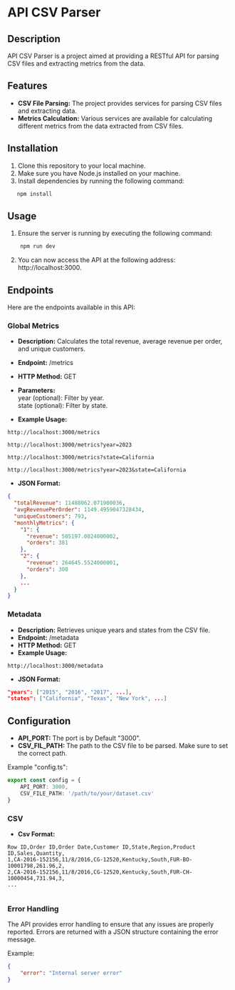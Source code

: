 # API CSV Parser
  
## Description
API CSV Parser is a project aimed at providing a RESTful API for parsing CSV files and extracting metrics from the data.
  
## Features
- **CSV File Parsing:** The project provides services for parsing CSV files and extracting data.
- **Metrics Calculation:** Various services are available for calculating different metrics from the data extracted from CSV files.
  
## Installation
1. Clone this repository to your local machine.
2. Make sure you have Node.js installed on your machine.
3. Install dependencies by running the following command:
```bash
   npm install
```
  
## Usage
1. Ensure the server is running by executing the following command:
```bash
    npm run dev
```
  
2. You can now access the API at the following address: http://localhost:3000.
  
## Endpoints
Here are the endpoints available in this API:
  
### Global Metrics
- **Description:** Calculates the total revenue, average revenue per order, and unique customers.  
- **Endpoint:** /metrics  
- **HTTP Method:** GET  
- **Parameters:**  
year (optional): Filter by year.  
state (optional): Filter by state.  
  
- **Example Usage:**  
```
http://localhost:3000/metrics  
  
http://localhost:3000/metrics?year=2023  
  
http://localhost:3000/metrics?state=California  
  
http://localhost:3000/metrics?year=2023&state=California  
```

- **JSON Format:**  
```json
{
  "totalRevenue": 11488062.071900036,
  "avgRevenuePerOrder": 1149.4959047328434,
  "uniqueCustomers": 793,
  "monthlyMetrics": {
    "1": {
      "revenue": 505197.0024000002,
      "orders": 381
    },
    "2": {
      "revenue": 264645.5524000001,
      "orders": 300
    },
    ...
  }
}


```
  
### Metadata
- **Description:** Retrieves unique years and states from the CSV file.  
- **Endpoint:** /metadata  
- **HTTP Method:** GET  
- **Example Usage:**  
```
http://localhost:3000/metadata
```

- **JSON Format:**  
```json
"years": ["2015", "2016", "2017", ...],
"states": ["California", "Texas", "New York", ...]


```

## Configuration
- **API_PORT:** The port is by Default "3000".
- **CSV_FIL_PATH:** The path to the CSV file to be parsed. Make sure to set the correct path.
  
Example "config.ts":  
```typescript
export const config = {
    API_PORT: 3000,
    CSV_FILE_PATH: '/path/to/your/dataset.csv'
}
```

### CSV

- **Csv Format:**
```csv
Row ID,Order ID,Order Date,Customer ID,State,Region,Product ID,Sales,Quantity,
1,CA-2016-152156,11/8/2016,CG-12520,Kentucky,South,FUR-BO-10001798,261.96,2,
2,CA-2016-152156,11/8/2016,CG-12520,Kentucky,South,FUR-CH-10000454,731.94,3,
...


```
  
### Error Handling
  
The API provides error handling to ensure that any issues are properly reported. Errors are returned with a JSON structure containing the error message.
  
Example:

```json
{
    "error": "Internal server error"
}
```
  